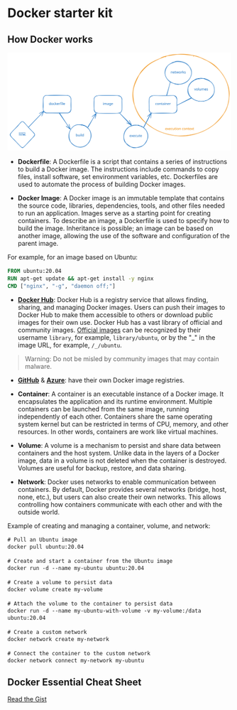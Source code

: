 # Docker starter kit

## How Docker works

![docker development cycle](./docker-development-cycle.svg)

- **Dockerfile**: A Dockerfile is a script that contains a series of instructions to build a Docker image.
The instructions include commands to copy files, install software, set environment variables, etc.
Dockerfiles are used to automate the process of building Docker images.

- **Docker Image**: A Docker image is an immutable template that contains the source code, libraries, dependencies, tools, and other files needed to run an application.
Images serve as a starting point for creating containers. To describe an image, a Dockerfile is used to specify how to build the image.
Inheritance is possible; an image can be based on another image, allowing the use of the software and configuration of the parent image.
 
For example, for an image based on Ubuntu:

```Dockerfile
FROM ubuntu:20.04
RUN apt-get update && apt-get install -y nginx
CMD ["nginx", "-g", "daemon off;"]
```

- [**Docker Hub**](https://hub.docker.com): Docker Hub is a registry service that allows finding, sharing, and managing Docker images. Users can push their images to Docker Hub to make them accessible to others or download public images for their own use. Docker Hub has a vast library of official and community images. [Official images](https://hub.docker.com/search?image_filter=official) can be recognized by their username `library`, for example, `library/ubuntu`, or by the "_" in the image URL, for example, `/_/ubuntu`.

> Warning: Do not be misled by community images that may contain malware.

- [**GitHub**](https://docs.github.com/fr/packages/working-with-a-github-packages-registry/working-with-the-docker-registry) & [**Azure**](https://azure.microsoft.com/fr-fr/products/container-registry/): have their own Docker image registries.

- **Container**: A container is an executable instance of a Docker image. It encapsulates the application and its runtime environment. Multiple containers can be launched from the same image, running independently of each other. Containers share the same operating system kernel but can be restricted in terms of CPU, memory, and other resources. In other words, containers are work like virtual machines.

- **Volume**: A volume is a mechanism to persist and share data between containers and the host system. Unlike data in the layers of a Docker image, data in a volume is not deleted when the container is destroyed. Volumes are useful for backup, restore, and data sharing.

- **Network**: Docker uses networks to enable communication between containers. By default, Docker provides several networks (bridge, host, none, etc.), but users can also create their own networks. This allows controlling how containers communicate with each other and with the outside world.

Example of creating and managing a container, volume, and network:

```shell
# Pull an Ubuntu image
docker pull ubuntu:20.04

# Create and start a container from the Ubuntu image
docker run -d --name my-ubuntu ubuntu:20.04

# Create a volume to persist data
docker volume create my-volume

# Attach the volume to the container to persist data
docker run -d --name my-ubuntu-with-volume -v my-volume:/data ubuntu:20.04

# Create a custom network
docker network create my-network

# Connect the container to the custom network
docker network connect my-network my-ubuntu
```

## Docker Essential Cheat Sheet

[Read the Gist](https://gist.github.com/abenevaut/051d8fd214476eceab54d8f4b46da700)
